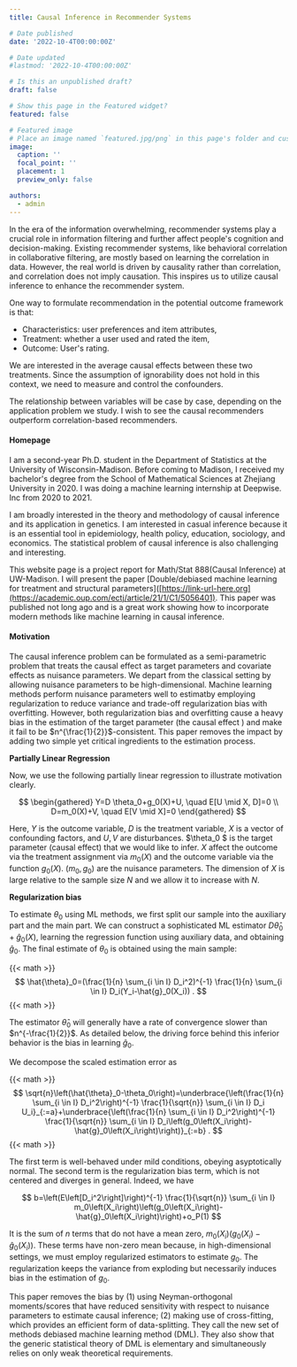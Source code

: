 ```yaml
---
title: Causal Inference in Recommender Systems

# Date published
date: '2022-10-4T00:00:00Z'

# Date updated
#lastmod: '2022-10-4T00:00:00Z'

# Is this an unpublished draft?
draft: false

# Show this page in the Featured widget?
featured: false

# Featured image
# Place an image named `featured.jpg/png` in this page's folder and customize its options here.
image:
  caption: ''
  focal_point: ''
  placement: 1
  preview_only: false

authors:
  - admin
---
```


In the era of the information overwhelming, recommender systems play a crucial role in information filtering and further affect people's cognition and decision-making. Existing recommender systems, like behavioral correlation in collaborative filtering, are mostly based on learning the correlation in data. However, the real world is driven by causality rather than correlation, and correlation does not imply causation. This inspires us to utilize causal inference to enhance the recommender system.

One way to formulate recommendation in the potential outcome framework is that:
- Characteristics: user preferences and item attributes,
- Treatment: whether a user used and rated the item,
- Outcome: User's rating.

We are interested in the average causal effects between these two treatments. Since the assumption of ignorability does not hold in this context, we need to measure and control the confounders.

The relationship between variables will be case by case, depending on the application problem we study. I wish to see the causal recommenders outperform correlation-based recommenders.




#### Homepage

I am a second-year Ph.D. student in the Department of Statistics at the University of Wisconsin-Madison. Before coming to Madison, I received my bachelor's degree from the School of Mathematical Sciences at Zhejiang University in 2020. I was doing a machine learning internship at Deepwise. Inc from 2020 to 2021.

I am broadly interested in the theory and methodology of causal inference and its application in genetics. I am interested in casual inference because it is an essential tool in epidemiology, health policy, education, sociology, and economics. The statistical problem of causal inference is also challenging and interesting.

This website page is a project report for Math/Stat 888(Causal Inference) at UW-Madison. I will present the paper [Double/debiased machine learning for treatment and structural parameters]([https://link-url-here.org](https://academic.oup.com/ectj/article/21/1/C1/5056401). This paper was published not long ago and is a great work showing how to incorporate modern methods like machine learning in causal inference.

#### Motivation

The causal inference problem can be formulated as a semi-parametric problem that treats the causal effect as target parameters and covariate effects as nuisance parameters. We depart from the classical setting by allowing nuisance parameters to be high-dimensional. Machine learning methods perform nuisance parameters well to estimatby employing regularization to reduce variance and trade-off regularization bias with overfitting. However, both regularization bias and overfitting cause a heavy bias in the estimation of the target parameter (the causal effect ) and make it fail to be $n^{\frac{1}{2}}$-consistent. This paper removes the impact by adding two simple yet critical ingredients to the estimation process. 

**Partially Linear Regression**

Now, we use the following partially linear regression to illustrate motivation clearly.

$$
\begin{gathered}
Y=D \theta_0+g_0(X)+U, \quad E[U \mid X, D]=0 \\
D=m_0(X)+V, \quad E[V \mid X]=0
\end{gathered}
$$

Here, $Y$ is the outcome variable, $D$ is the treatment variable, $X$ is a vector of confounding factors, and $U,V$ are disturbances. $\theta_0 $ is the target parameter (causal effect) that we would like to infer. $X$ affect the outcome via the treatment assignment via $m_0(X)$ and the outcome variable via the function $g_0(X)$. $(m_0, g_0)$ are the nuisance parameters. The dimension of $X$ is large relative to the sample size $N$ and we allow it to increase with $N$.

**Regularization bias**

To estimate $\theta_0$ using ML methods, we first split our sample into the auxiliary part and the main part. We can construct a sophisticated ML estimator $D\hat{\theta}_0+\hat{g}_0(X)$,  learning the regression function using auxiliary data, and obtaining $\hat{g}_0$. The final estimate of $\theta_0$ is obtained using the main sample:

{{< math >}}
$$
\hat{\theta}_0=(\frac{1}{n} \sum_{i \in I} D_i^2)^{-1} \frac{1}{n} \sum_{i \in I} D_i(Y_i-\hat{g}_0(X_i)) .
$$
{{< math >}}

The estimator $\hat{\theta}_0$ will generally have a rate of convergence slower than $n^{-\frac{1}{2}}$. As detailed below, the driving force behind this inferior behavior is the bias in learning $\hat{g}_0$.

We decompose the scaled estimation error as 

{{< math >}}
$$
\sqrt{n}\left(\hat{\theta}_0-\theta_0\right)=\underbrace{\left(\frac{1}{n} \sum_{i \in I} D_i^2\right)^{-1} \frac{1}{\sqrt{n}} \sum_{i \in I} D_i U_i}_{:=a}+\underbrace{\left(\frac{1}{n} \sum_{i \in I} D_i^2\right)^{-1} \frac{1}{\sqrt{n}} \sum_{i \in I} D_i\left(g_0\left(X_i\right)-\hat{g}_0\left(X_i\right)\right)}_{:=b} .
$$
{{< math >}}

The first term is well-behaved under mild conditions, obeying asyptotically normal. The second term is the regularization bias term, which is not centered and diverges in general. Indeed, we have 

$$
b=\left(E\left[D_i^2\right]\right)^{-1} \frac{1}{\sqrt{n}} \sum_{i \in I} m_0\left(X_i\right)\left(g_0\left(X_i\right)-\hat{g}_0\left(X_i\right)\right)+o_P(1)
$$

It is the sum of $n$ terms that do not have a mean zero, $m_0\left(X_i\right)\left(g_0\left(X_i\right)-\hat{g}_0\left(X_i\right)\right)$. These terms have non-zero mean because, in high-dimensional settings, we must employ regularized estimators to estimate $g_0$. The regularization keeps the variance from exploding but necessarily induces bias in the estimation of $g_0$.

This paper removes the bias by (1) using Neyman-orthogonal moments/scores that have reduced sensitivity with respect to nuisance parameters to estimate causal inference; (2) making use of cross-fitting, which provides an efficient form of data-splitting. They call the new set of methods debiased machine learning method (DML).  They also show that the generic statistical theory of DML is elementary and simultaneously relies on only weak theoretical requirements.
